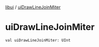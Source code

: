 [libui](README.md) / [uiDrawLineJoinMiter](ui-draw-line-join-miter.md)

# uiDrawLineJoinMiter

`val uiDrawLineJoinMiter: UInt`